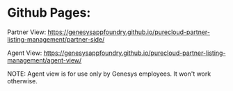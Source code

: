 # Github Pages:
Partner View: https://genesysappfoundry.github.io/purecloud-partner-listing-management/partner-side/

Agent View: https://genesysappfoundry.github.io/purecloud-partner-listing-management/agent-view/

NOTE: Agent view is for use only by Genesys employees. It won't work otherwise.